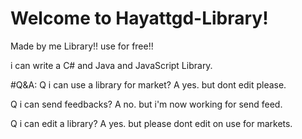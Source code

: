 # Welcome to Hayattgd-Library!
Made by me Library!! use for free!!

i can write a C# and Java and JavaScript Library.

#Q&A:
Q i can use a library for market?
A yes. but dont edit please.

Q i can send feedbacks?
A no. but i'm now working for send feed.

Q i can edit a library?
A yes. but please dont edit on use for markets.

